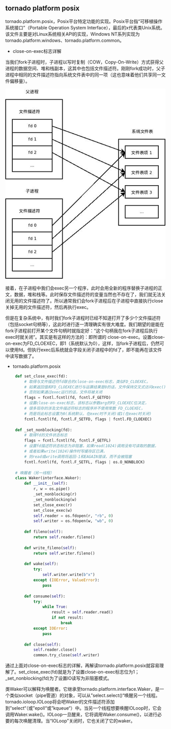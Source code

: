 ## tornado platform posix

tornado.platform.posix，Posix平台特定功能的实现。Posix平台指“可移植操作系统接口”（Portable Operation System Interface），最后的x代表类Unix系统。该文件主要是对Linux系统相关API的实现，Windows NT系列实现为tornado.platform.windows、tornado.platform.common。

* close-on-exec标志详解

当我们fork子进程时，子进程以写时复制（COW，Copy-On-Write）方式获得父进程的数据空间、堆和栈副本，这其中也包括文件描述符。刚刚fork成功时，父子进程中相同的文件描述符指向系统文件表中的同一项（这也意味着他们共享同一文件偏移量）。

<div align=center><img src="static/fork.gif" alignwidth="600" height="600" alt="tcp连接过程"/></div>

接着，在子进程中我们会exec另一个程序，此时会用全新的程序替换子进程的正文，数据，堆和栈等。此时保存文件描述符的变量当然也不存在了，我们就无法关闭无用的文件描述符了。所以通常我们会fork子进程后在子进程中直接执行close关掉无用的文件描述符，然后再执行exec。

但是在复杂系统中，有时我们fork子进程时已经不知道打开了多少个文件描述符（包括socket句柄等），这此时进行逐一清理确实有很大难度。我们期望的是能在fork子进程前打开某个文件句柄时就指定好：“这个句柄我在fork子进程后执行exec时就关闭”。其实是有这样的方法的：即所谓的 close-on-exec。设置close-on-exec为FD_CLOEXEC，即1（系统默认为0），这样，当fork子进程后，仍然可以使用fd。但执行exec后系统就会字段关闭子进程中的fd了，即不能再在该文件中读写数据了。

* tornado.platform.posix

   ```python
    def set_close_exec(fd):
        # 取得与文件描述符fd联合的close-on-exec标志，类似FD_CLOEXEC。
        # 如果返回值和FD_CLOEXEC进行与运算结果是0的话，文件保持交叉式访问exec()，
        # 否则如果通过exec运行的话，文件将被关闭
        flags = fcntl.fcntl(fd, fcntl.F_GETFD)
        # 设置close-on-exec标志，该标志以参数arg的FD_CLOEXEC位决定，
        # 很多现存的涉及文件描述符标志的程序并不使用常数 FD_CLOEXEC，
        # 而是将此标志设置为0(系统默认，在exec时不关闭)或1(在exec时关闭) 
        fcntl.fcntl(fd, fcntl.F_SETFD, flags | fcntl.FD_CLOEXEC)

    def _set_nonblocking(fd):
        # 取得fd的文件状态标志
        flags = fcntl.fcntl(fd, fcntl.F_GETFL)
        # 设置fd描述符状态标志为非阻塞，如果read(1024)调用没有可读取的数据，
        # 或者如果write(1024)操作时写缓存区已满，
        # 则read或write调用将返回-1和EAGAIN错误，而不会被阻塞
        fcntl.fcntl(fd, fcntl.F_SETFL, flags | os.O_NONBLOCK)
    
    # 唤醒者（另一线程）
    class Waker(interface.Waker):
        def __init__(self):
            r, w = os.pipe()
            _set_nonblocking(r)
            _set_nonblocking(w)
            set_close_exec(r)
            set_close_exec(w)
            self.reader = os.fdopen(r, "rb", 0)
            self.writer = os.fdopen(w, "wb", 0)

        def fileno(self):
            return self.reader.fileno()

        def write_fileno(self):
            return self.writer.fileno()

        def wake(self):
            try:
                self.writer.write(b"x")
            except (IOError, ValueError):
                pass

        def consume(self):
            try:
                while True:
                    result = self.reader.read()
                    if not result:
                        break
            except IOError:
                pass

        def close(self):
            self.reader.close()
            common.try_close(self.writer)
   ```

通过上面对close-on-exec标志的详解，再解读tornado.platform.posix就容易理解了。set_close_exec(fd)就是为了设置close-on-exec标志位为1；_set_nonblocking(fd)为了设置IO读写为非阻塞模式。

类Waker可以解释为唤醒者。它继承至tornado.platform.interface.Waker，是一个类似socket（pipe管道）的对象，可以从”select.select()“唤醒另一个线程。tornado.ioloop.IOLoop将会吧Waker的文件描述符添加到”select“（或”epoll“或”kqueue“）中。当另一个线程想要唤醒IOLoop时，它会调用Waker.wake()。IOLoop一旦醒来，它将调用Waker.consume()，以进行必要的每次唤醒清理。当“IOLoop”关闭时，它也关闭了它的waker。